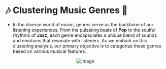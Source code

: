 # 🎶 Clustering Music Genres 🎤

- In the diverse world of music, genres serve as the backbone of our listening experiences. From the pulsating beats of **Pop** to the soulful rhythms of **Jazz**, each genre encapsulates a unique blend of sounds and emotions that resonate with listeners. As we embark on this clustering analysis, our primary objective is to categorize these genres based on various musical features.

<div style="text-align: center;">
    <img src="https://harperradio.com/wp-content/uploads/2023/05/weirdest-awesomeest-best-music-genres.jpg" alt="Image">
</div>
